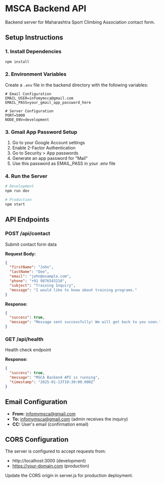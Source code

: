 # MSCA Backend API

Backend server for Maharashtra Sport Climbing Association contact form.

## Setup Instructions

### 1. Install Dependencies
```bash
npm install
```

### 2. Environment Variables
Create a `.env` file in the backend directory with the following variables:

```env
# Email Configuration
EMAIL_USER=infomymsca@gmail.com
EMAIL_PASS=your_gmail_app_password_here

# Server Configuration
PORT=5000
NODE_ENV=development
```

### 3. Gmail App Password Setup
1. Go to your Google Account settings
2. Enable 2-Factor Authentication
3. Go to Security > App passwords
4. Generate an app password for "Mail"
5. Use this password as EMAIL_PASS in your .env file

### 4. Run the Server
```bash
# Development
npm run dev

# Production
npm start
```

## API Endpoints

### POST /api/contact
Submit contact form data

**Request Body:**
```json
{
  "firstName": "John",
  "lastName": "Doe",
  "email": "john@example.com",
  "phone": "+91 9876543210",
  "subject": "Training Inquiry",
  "message": "I would like to know about training programs."
}
```

**Response:**
```json
{
  "success": true,
  "message": "Message sent successfully! We will get back to you soon."
}
```

### GET /api/health
Health check endpoint

**Response:**
```json
{
  "success": true,
  "message": "MSCA Backend API is running",
  "timestamp": "2025-01-13T10:30:00.000Z"
}
```

## Email Configuration

- **From:** infomymsca@gmail.com
- **To:** infomymsca@gmail.com (admin receives the inquiry)
- **CC:** User's email (confirmation email)

## CORS Configuration

The server is configured to accept requests from:
- http://localhost:3000 (development)
- https://your-domain.com (production)

Update the CORS origin in server.js for production deployment.
